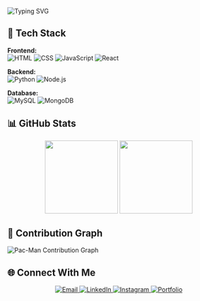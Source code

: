 <div>
  <img src="https://readme-typing-svg.demolab.com?font=Fira+Code&weight=600&pause=1000&color=9835E8&width=435&lines=Hello+World!;Full+Stack+Developer;Open+to+Collaborate" alt="Typing SVG" />
</div>

## 🚀 Tech Stack

**Frontend:**  
![HTML](https://img.shields.io/badge/-HTML5-E34F26?style=flat&logo=html5&logoColor=white)
![CSS](https://img.shields.io/badge/-CSS3-1572B6?style=flat&logo=css3&logoColor=white)
![JavaScript](https://img.shields.io/badge/-JavaScript-F7DF1E?style=flat&logo=javascript&logoColor=black)
![React](https://img.shields.io/badge/-React-61DAFB?style=flat&logo=react&logoColor=black)

**Backend:**  
![Python](https://img.shields.io/badge/-Python-3776AB?style=flat&logo=python&logoColor=white)
![Node.js](https://img.shields.io/badge/-Node.js-339933?style=flat&logo=node.js&logoColor=white)

**Database:**  
![MySQL](https://img.shields.io/badge/-MySQL-4479A1?style=flat&logo=mysql&logoColor=white)
![MongoDB](https://img.shields.io/badge/-MongoDB-47A248?style=flat&logo=mongodb&logoColor=white)


## 📊 GitHub Stats


<div align="center">
  <img height="165" src="https://github-readme-stats.vercel.app/api?username=feliperogai&show_icons=true&theme=dark&hide_border=true" />
  <img height="165" src="https://github-readme-stats.vercel.app/api/top-langs/?username=feliperogai&layout=compact&theme=dark&hide_border=true" />
</div>

## 👾 Contribution Graph

<picture>
  <source 
    media="(prefers-color-scheme: dark)" 
    srcset="https://raw.githubusercontent.com/feliperogai/feliperogai/output/pacman-contribution-graph-dark.svg"
  >
  <source 
    media="(prefers-color-scheme: light)" 
    srcset="https://raw.githubusercontent.com/feliperogai/feliperogai/output/pacman-contribution-graph.svg"
  >
  <img 
    alt="Pac-Man Contribution Graph" 
    src="https://raw.githubusercontent.com/feliperogai/feliperogai/output/pacman-contribution-graph.svg"
  >
</picture>

## 🌐 Connect With Me

<div align="center">
  <a href="mailto:feliperogai@hotmail.com">
    <img src="https://img.shields.io/badge/Email-000?style=for-the-badge&logoColor=FF00F6&labelColor=000" alt="Email"/>
  </a>
  <a href="https://www.linkedin.com/in/feliperogai/" target="_blank">
    <img src="https://img.shields.io/badge/LinkedIn-000?style=for-the-badge&logoColor=FF00F6&labelColor=000" alt="LinkedIn"/>
  </a>
  <a href="https://www.instagram.com/feliperogai/" target="_blank">
    <img src="https://img.shields.io/badge/Instagram-000?style=for-the-badge&logoColor=FF00F6&labelColor=000" alt="Instagram"/>
  </a>
  <a href="https://therogai.com" target="_blank">
    <img src="https://img.shields.io/badge/Portfolio-000?style=for-the-badge&logoColor=FF00F6&labelColor=000" alt="Portfolio"/>
  </a>
</div>



